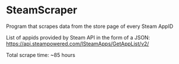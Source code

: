 # SteamScraper
Program that scrapes data from the store page of every Steam AppID

List of appids provided by Steam API in the form of a JSON:
https://api.steampowered.com/ISteamApps/GetAppList/v2/

Total scrape time: ~85 hours
